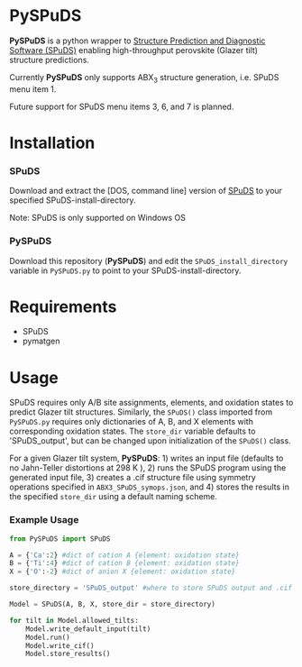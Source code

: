 # PySPuDS

**PySPuDS** is a python wrapper to [Structure Prediction and Diagnostic Software (SPuDS)](https://www.unf.edu/~michael.lufaso/spuds/) enabling high-throughput perovskite (Glazer tilt) structure predictions.

Currently **PySPuDS** only supports ABX<sub>3</sub> structure generation, i.e. SPuDS menu item 1. 

Future support for SPuDS menu items 3, 6, and 7 is planned.




# Installation
### SPuDS
Download and extract the [DOS, command line] version of [SPuDS](https://www.unf.edu/~michael.lufaso/spuds/) to your specified SPuDS-install-directory.

Note: SPuDS is only supported on Windows OS

### PySPuDS
Download this repository (**PySPuDS**) and edit the ```SPuDS_install_directory``` variable in ```PySPuDS.py``` to point to your SPuDS-install-directory.




# Requirements
  - SPuDS
  - pymatgen




# Usage
SPuDS requires only A/B site assignments, elements, and oxidation states to predict Glazer tilt structures. Similarly, the ```SPuDS()``` class imported from ```PySPuDS.py``` requires only dictionaries of A, B, and X elements with corresponding oxidation states. The ```store_dir``` variable defaults to 'SPuDS_output', but can be changed upon initialization of the ```SPuDS()``` class.


For a given Glazer tilt system, **PySPuDS**: 1) writes an input file (defaults to no Jahn-Teller distortions at 298 K ), 2) runs the SPuDS program using the generated input file, 3) creates a .cif structure file using symmetry operations specified in ```ABX3_SPuDS_symops.json```, and 4) stores the results in the specified ```store_dir``` using a default naming scheme.


### Example Usage 
```python
from PySPuDS import SPuDS

A = {'Ca':2} #dict of cation A {element: oxidation state}
B = {'Ti':4} #dict of cation B {element: oxidation state}
X = {'O':-2} #dict of anion X {element: oxidation state}

store_directory = 'SPuDS_output' #where to store SPuDS output and .cif files

Model = SPuDS(A, B, X, store_dir = store_directory)

for tilt in Model.allowed_tilts:   
    Model.write_default_input(tilt)
    Model.run()
    Model.write_cif()
    Model.store_results()
```
